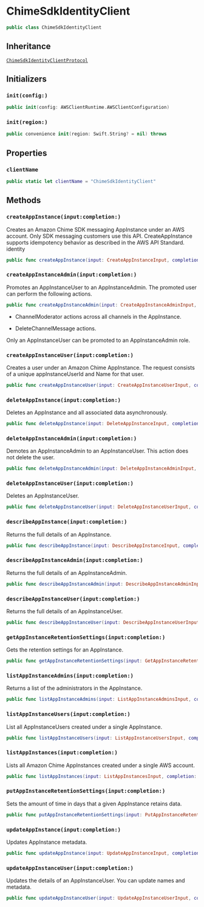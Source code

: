 # ChimeSdkIdentityClient

``` swift
public class ChimeSdkIdentityClient 
```

## Inheritance

[`ChimeSdkIdentityClientProtocol`](/aws-sdk-swift/reference/0.x/AWSChimeSDKIdentity/ChimeSdkIdentityClientProtocol)

## Initializers

### `init(config:)`

``` swift
public init(config: AWSClientRuntime.AWSClientConfiguration) 
```

### `init(region:)`

``` swift
public convenience init(region: Swift.String? = nil) throws 
```

## Properties

### `clientName`

``` swift
public static let clientName = "ChimeSdkIdentityClient"
```

## Methods

### `createAppInstance(input:completion:)`

Creates an Amazon Chime SDK messaging AppInstance under an AWS account. Only SDK messaging customers use this API. CreateAppInstance supports idempotency behavior as described in the AWS API Standard. identity

``` swift
public func createAppInstance(input: CreateAppInstanceInput, completion: @escaping (ClientRuntime.SdkResult<CreateAppInstanceOutputResponse, CreateAppInstanceOutputError>) -> Void)
```

### `createAppInstanceAdmin(input:completion:)`

Promotes an AppInstanceUser to an AppInstanceAdmin. The promoted user can perform the following actions.

``` swift
public func createAppInstanceAdmin(input: CreateAppInstanceAdminInput, completion: @escaping (ClientRuntime.SdkResult<CreateAppInstanceAdminOutputResponse, CreateAppInstanceAdminOutputError>) -> Void)
```

  - ChannelModerator actions across all channels in the AppInstance.

  - DeleteChannelMessage actions.

Only an AppInstanceUser can be promoted to an AppInstanceAdmin role.

### `createAppInstanceUser(input:completion:)`

Creates a user under an Amazon Chime AppInstance. The request consists of a unique appInstanceUserId and Name for that user.

``` swift
public func createAppInstanceUser(input: CreateAppInstanceUserInput, completion: @escaping (ClientRuntime.SdkResult<CreateAppInstanceUserOutputResponse, CreateAppInstanceUserOutputError>) -> Void)
```

### `deleteAppInstance(input:completion:)`

Deletes an AppInstance and all associated data asynchronously.

``` swift
public func deleteAppInstance(input: DeleteAppInstanceInput, completion: @escaping (ClientRuntime.SdkResult<DeleteAppInstanceOutputResponse, DeleteAppInstanceOutputError>) -> Void)
```

### `deleteAppInstanceAdmin(input:completion:)`

Demotes an AppInstanceAdmin to an AppInstanceUser. This action does not delete the user.

``` swift
public func deleteAppInstanceAdmin(input: DeleteAppInstanceAdminInput, completion: @escaping (ClientRuntime.SdkResult<DeleteAppInstanceAdminOutputResponse, DeleteAppInstanceAdminOutputError>) -> Void)
```

### `deleteAppInstanceUser(input:completion:)`

Deletes an AppInstanceUser.

``` swift
public func deleteAppInstanceUser(input: DeleteAppInstanceUserInput, completion: @escaping (ClientRuntime.SdkResult<DeleteAppInstanceUserOutputResponse, DeleteAppInstanceUserOutputError>) -> Void)
```

### `describeAppInstance(input:completion:)`

Returns the full details of an AppInstance.

``` swift
public func describeAppInstance(input: DescribeAppInstanceInput, completion: @escaping (ClientRuntime.SdkResult<DescribeAppInstanceOutputResponse, DescribeAppInstanceOutputError>) -> Void)
```

### `describeAppInstanceAdmin(input:completion:)`

Returns the full details of an AppInstanceAdmin.

``` swift
public func describeAppInstanceAdmin(input: DescribeAppInstanceAdminInput, completion: @escaping (ClientRuntime.SdkResult<DescribeAppInstanceAdminOutputResponse, DescribeAppInstanceAdminOutputError>) -> Void)
```

### `describeAppInstanceUser(input:completion:)`

Returns the full details of an AppInstanceUser.

``` swift
public func describeAppInstanceUser(input: DescribeAppInstanceUserInput, completion: @escaping (ClientRuntime.SdkResult<DescribeAppInstanceUserOutputResponse, DescribeAppInstanceUserOutputError>) -> Void)
```

### `getAppInstanceRetentionSettings(input:completion:)`

Gets the retention settings for an AppInstance.

``` swift
public func getAppInstanceRetentionSettings(input: GetAppInstanceRetentionSettingsInput, completion: @escaping (ClientRuntime.SdkResult<GetAppInstanceRetentionSettingsOutputResponse, GetAppInstanceRetentionSettingsOutputError>) -> Void)
```

### `listAppInstanceAdmins(input:completion:)`

Returns a list of the administrators in the AppInstance.

``` swift
public func listAppInstanceAdmins(input: ListAppInstanceAdminsInput, completion: @escaping (ClientRuntime.SdkResult<ListAppInstanceAdminsOutputResponse, ListAppInstanceAdminsOutputError>) -> Void)
```

### `listAppInstanceUsers(input:completion:)`

List all AppInstanceUsers created under a single AppInstance.

``` swift
public func listAppInstanceUsers(input: ListAppInstanceUsersInput, completion: @escaping (ClientRuntime.SdkResult<ListAppInstanceUsersOutputResponse, ListAppInstanceUsersOutputError>) -> Void)
```

### `listAppInstances(input:completion:)`

Lists all Amazon Chime AppInstances created under a single AWS account.

``` swift
public func listAppInstances(input: ListAppInstancesInput, completion: @escaping (ClientRuntime.SdkResult<ListAppInstancesOutputResponse, ListAppInstancesOutputError>) -> Void)
```

### `putAppInstanceRetentionSettings(input:completion:)`

Sets the amount of time in days that a given AppInstance retains data.

``` swift
public func putAppInstanceRetentionSettings(input: PutAppInstanceRetentionSettingsInput, completion: @escaping (ClientRuntime.SdkResult<PutAppInstanceRetentionSettingsOutputResponse, PutAppInstanceRetentionSettingsOutputError>) -> Void)
```

### `updateAppInstance(input:completion:)`

Updates AppInstance metadata.

``` swift
public func updateAppInstance(input: UpdateAppInstanceInput, completion: @escaping (ClientRuntime.SdkResult<UpdateAppInstanceOutputResponse, UpdateAppInstanceOutputError>) -> Void)
```

### `updateAppInstanceUser(input:completion:)`

Updates the details of an AppInstanceUser. You can update names and metadata.

``` swift
public func updateAppInstanceUser(input: UpdateAppInstanceUserInput, completion: @escaping (ClientRuntime.SdkResult<UpdateAppInstanceUserOutputResponse, UpdateAppInstanceUserOutputError>) -> Void)
```
